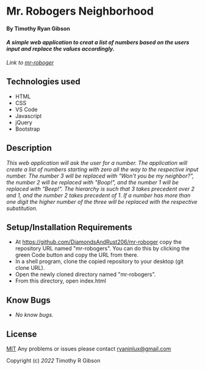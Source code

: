 # **Mr. Robogers Neighborhood**

#### By Timothy Ryan Gibson
#### _A simple web application to creat a list of numbers based on the users input and replace the values accordingly._

_Link to [mr-roboger](https://diamondsandrust206.github.io/mr-roboger/)_

## Technologies used

* HTML
* CSS
* VS Code
* Javascript
* jQuery
* Bootstrap

## Description

_This web application will ask the user for a number. The application will create a list of numbers starting with zero all the way to the respective input number. The number 3 will be replaced with "Won't you be my neighbor?", the number 2 will be replaced with "Boop!", and the number 1 will be replaced with "Beep!". The hierarchy is such that 3 takes precedent over 2 and 1, and the number 2 takes precedent of 1. If a number has more than one digit the higher number of the three will be replaced with the respective substitution._

## Setup/Installation Requirements

* At https://github.com/DiamondsAndRust206/mr-roboger copy the repository URL named "mr-robogers". You can do this by clicking the green Code button and copy the URL from there.
* In a shell program, clone the copied repository to your desktop (git clone URL).
* Open the newly cloned directory named "mr-robogers".
* From this directory, open index.html

## Know Bugs

* _No know bugs._

## License

[MIT](https://opensource.org/licenses/MIT)
Any problems or issues please contact ryaninlux@gmail.com

Copyright (c) _2022_ Timothy R Gibson